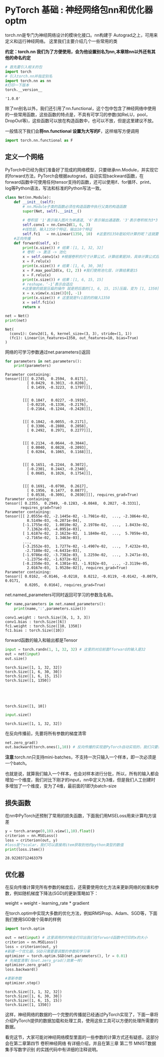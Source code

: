 
# PyTorch 基础 : 神经网络包nn和优化器optm
torch.nn是专门为神经网络设计的模块化接口。nn构建于 Autograd之上，可用来定义和运行神经网络。
这里我们主要介绍几个一些常用的类

**约定：torch.nn 我们为了方便使用，会为他设置别名为nn,本章除nn以外还有其他的命名约定**


```python
# 首先要引入相关的包
import torch
# 引入torch.nn并指定别名
import torch.nn as nn
#打印一下版本
torch.__version__
```




    '1.0.0'



除了nn别名以外，我们还引用了nn.functional，这个包中包含了神经网络中使用的一些常用函数，这些函数的特点是，不具有可学习的参数(如ReLU，pool，DropOut等)，这些函数可以放在构造函数中，也可以不放，但是这里建议不放。

一般情况下我们会**将nn.functional 设置为大写的F**，这样缩写方便调用


```python
import torch.nn.functional as F
```

## 定义一个网络
PyTorch中已经为我们准备好了现成的网络模型，只要继承nn.Module，并实现它的forward方法，PyTorch会根据autograd，自动实现backward函数，在forward函数中可使用任何tensor支持的函数，还可以使用if、for循环、print、log等Python语法，写法和标准的Python写法一致。


```python
class Net(nn.Module):
    def __init__(self):
        # nn.Module子类的函数必须在构造函数中执行父类的构造函数
        super(Net, self).__init__()
        
        # 卷积层 '1'表示输入图片为单通道, '6'表示输出通道数，'3'表示卷积核为3*3
        self.conv1 = nn.Conv2d(1, 6, 3) 
        #线性层，输入1350个特征，输出10个特征
        self.fc1   = nn.Linear(1350, 10)  #这里的1350是如何计算的呢？这就要看后面的forward函数
    #正向传播 
    def forward(self, x): 
        print(x.size()) # 结果：[1, 1, 32, 32]
        # 卷积 -> 激活 -> 池化 
        x = self.conv1(x) #根据卷积的尺寸计算公式，计算结果是30，具体计算公式后面第二章第四节 卷积神经网络 有详细介绍。
        x = F.relu(x)
        print(x.size()) # 结果：[1, 6, 30, 30]
        x = F.max_pool2d(x, (2, 2)) #我们使用池化层，计算结果是15
        x = F.relu(x)
        print(x.size()) # 结果：[1, 6, 15, 15]
        # reshape，‘-1’表示自适应
        #这里做的就是压扁的操作 就是把后面的[1, 6, 15, 15]压扁，变为 [1, 1350]
        x = x.view(x.size()[0], -1) 
        print(x.size()) # 这里就是fc1层的的输入1350 
        x = self.fc1(x)        
        return x

net = Net()
print(net)
```

    Net(
      (conv1): Conv2d(1, 6, kernel_size=(3, 3), stride=(1, 1))
      (fc1): Linear(in_features=1350, out_features=10, bias=True)
    )
    

网络的可学习参数通过net.parameters()返回


```python
for parameters in net.parameters():
    print(parameters)
```

    Parameter containing:
    tensor([[[[ 0.2745,  0.2594,  0.0171],
              [ 0.0429,  0.3013, -0.0208],
              [ 0.1459, -0.3223,  0.1797]]],
    
    
            [[[ 0.1847,  0.0227, -0.1919],
              [-0.0210, -0.1336, -0.2176],
              [-0.2164, -0.1244, -0.2428]]],
    
    
            [[[ 0.1042, -0.0055, -0.2171],
              [ 0.3306, -0.2808,  0.2058],
              [ 0.2492,  0.2971,  0.2277]]],
    
    
            [[[ 0.2134, -0.0644, -0.3044],
              [ 0.0040,  0.0828, -0.2093],
              [ 0.0204,  0.1065,  0.1168]]],
    
    
            [[[ 0.1651, -0.2244,  0.3072],
              [-0.2301,  0.2443, -0.2340],
              [ 0.0685,  0.1026,  0.1754]]],
    
    
            [[[ 0.1691, -0.0790,  0.2617],
              [ 0.1956,  0.1477,  0.0877],
              [ 0.0538, -0.3091,  0.2030]]]], requires_grad=True)
    Parameter containing:
    tensor([ 0.2355,  0.2949, -0.1283, -0.0848,  0.2027, -0.3331],
           requires_grad=True)
    Parameter containing:
    tensor([[ 2.0555e-02, -2.1445e-02, -1.7981e-02,  ..., -2.3864e-02,
              8.5149e-03, -6.2071e-04],
            [-1.1755e-02,  1.0010e-02,  2.1978e-02,  ...,  1.8433e-02,
              7.1362e-03, -4.0951e-03],
            [ 1.6187e-02,  2.1623e-02,  1.1840e-02,  ...,  5.7059e-03,
             -2.7165e-02,  1.3463e-03],
            ...,
            [-3.2552e-03,  1.7277e-02, -1.4907e-02,  ...,  7.4232e-03,
             -2.7188e-02, -4.6431e-03],
            [-1.9786e-02, -3.7382e-03,  1.2259e-02,  ...,  3.2471e-03,
             -1.2375e-02, -1.6372e-02],
            [-8.2350e-03,  4.1301e-03, -1.9192e-03,  ..., -2.3119e-05,
              2.0167e-03,  1.9528e-02]], requires_grad=True)
    Parameter containing:
    tensor([ 0.0162, -0.0146, -0.0218,  0.0212, -0.0119, -0.0142, -0.0079,  0.0171,
             0.0205,  0.0164], requires_grad=True)
    

net.named_parameters可同时返回可学习的参数及名称。


```python
for name,parameters in net.named_parameters():
    print(name,':',parameters.size())
```

    conv1.weight : torch.Size([6, 1, 3, 3])
    conv1.bias : torch.Size([6])
    fc1.weight : torch.Size([10, 1350])
    fc1.bias : torch.Size([10])
    

forward函数的输入和输出都是Tensor


```python
input = torch.randn(1, 1, 32, 32) # 这里的对应前面fforward的输入是32
out = net(input)
out.size()
```

    torch.Size([1, 1, 32, 32])
    torch.Size([1, 6, 30, 30])
    torch.Size([1, 6, 15, 15])
    torch.Size([1, 1350])
    




    torch.Size([1, 10])




```python
input.size()
```




    torch.Size([1, 1, 32, 32])



在反向传播前，先要将所有参数的梯度清零


```python
net.zero_grad() 
out.backward(torch.ones(1,10)) # 反向传播的实现是PyTorch自动实现的，我们只要调用这个函数即可
```

**注意**:torch.nn只支持mini-batches，不支持一次只输入一个样本，即一次必须是一个batch。

也就是说，就算我们输入一个样本，也会对样本进行分批，所以，所有的输入都会增加一个维度，我们对比下刚才的input，nn中定义为3维，但是我们人工创建时多增加了一个维度，变为了4维，最前面的1即为batch-size

## 损失函数
在nn中PyTorch还预制了常用的损失函数，下面我们用MSELoss用来计算均方误差


```python
y = torch.arange(0,10).view(1,10).float()
criterion = nn.MSELoss()
loss = criterion(out, y)
#loss是个scalar，我们可以直接用item获取到他的python类型的数值
print(loss.item()) 
```

    28.92203712463379
    

## 优化器
在反向传播计算完所有参数的梯度后，还需要使用优化方法来更新网络的权重和参数，例如随机梯度下降法(SGD)的更新策略如下：

weight = weight - learning_rate * gradient

在torch.optim中实现大多数的优化方法，例如RMSProp、Adam、SGD等，下面我们使用SGD做个简单的样例


```python
import torch.optim
```


```python
out = net(input) # 这里调用的时候会打印出我们在forword函数中打印的x的大小
criterion = nn.MSELoss()
loss = criterion(out, y)
#新建一个优化器，SGD只需要要调整的参数和学习率
optimizer = torch.optim.SGD(net.parameters(), lr = 0.01)
# 先梯度清零(与net.zero_grad()效果一样)
optimizer.zero_grad() 
loss.backward()

#更新参数
optimizer.step()
```

    torch.Size([1, 1, 32, 32])
    torch.Size([1, 6, 30, 30])
    torch.Size([1, 6, 15, 15])
    torch.Size([1, 1350])
    

这样，神经网络的数据的一个完整的传播就已经通过PyTorch实现了，下面一章将介绍PyTorch提供的数据加载和处理工具，使用这些工具可以方便的处理所需要的数据。

看完这节，大家可能对神经网络模型里面的一些参数的计算方式还有疑惑，这部分会在第二章第四节 卷积神经网络 有详细介绍，并且在第三章 第二节 MNIST数据集手写数字识别 的实践代码中有详细的注释说明。
